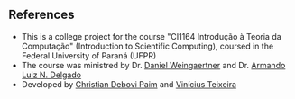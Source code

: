 ## References
- This is a college project for the course "CI1164 Introdução à Teoria da Computação" (Introduction to Scientific Computing), coursed in the Federal University of Paraná (UFPR)
- The course was ministred by Dr. [Daniel Weingaertner](https://web.inf.ufpr.br/danielw/) and Dr. [Armando Luiz N. Delgado](https://www.inf.ufpr.br/nicolui/)
- Developed by [Christian Debovi Paim](https://github.com/ChristianDPO) and [Vinícius Teixeira]( https://vinitvs.github.io/)
